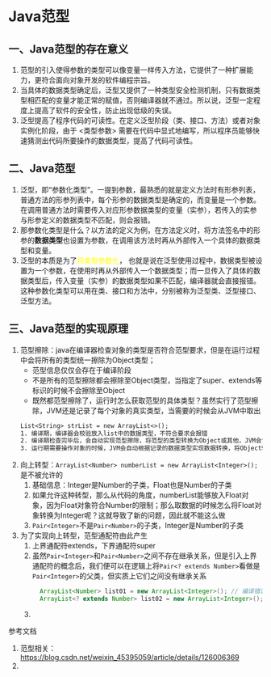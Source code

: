# Java范型

## 一、Java范型的存在意义
1. 范型的引入使得参数的类型可以像变量一样传入方法，它提供了一种扩展能力，更符合面向对象开发的软件编程宗旨。
2. 当具体的数据类型确定后，泛型又提供了一种类型安全检测机制，只有数据类型相匹配的变量才能正常的赋值，否则编译器就不通过。所以说，泛型一定程度上提高了软件的安全性，防止出现低级的失误。
3. 泛型提高了程序代码的可读性。在定义泛型阶段（类、接口、方法）或者对象实例化阶段，由于 <类型参数> 需要在代码中显式地编写，所以程序员能够快速猜测出代码所要操作的数据类型，提高了代码可读性。

## 二、Java范型
1. 泛型，即“参数化类型”。一提到参数，最熟悉的就是定义方法时有形参列表，普通方法的形参列表中，每个形参的数据类型是确定的，而变量是一个参数。在调用普通方法时需要传入对应形参数据类型的变量（实参），若传入的实参与形参定义的数据类型不匹配，则会报错。
2. 那参数化类型是什么？以方法的定义为例，在方法定义时，将方法签名中的形参的**数据类型**也设置为参数，在调用该方法时再从外部传入一个具体的数据类型和变量。
3. 泛型的本质是为了<font color='yellow'>将类型参数化</font>， 也就是说在泛型使用过程中，数据类型被设置为一个参数，在使用时再从外部传入一个数据类型；而一旦传入了具体的数据类型后，传入变量（实参）的数据类型如果不匹配，编译器就会直接报错。这种参数化类型可以用在类、接口和方法中，分别被称为泛型类、泛型接口、泛型方法。

## 三、Java范型的实现原理
1. 范型擦除：java在编译器检查对象的类型是否符合范型要求，但是在运行过程中会将所有的类型统一擦除为Object类型；
   - 范型信息仅仅会存在于编译阶段
   - 不是所有的范型擦除都会擦除至Object类型，当指定了super、extends等标识的时候不会擦除至Object
   - 既然都范型擦除了，运行时怎么获取范型的具体类型？虽然实行了范型擦除，JVM还是记录了每个对象的真实类型，当需要的时候会从JVM中取出
   ```txt
   List<String> strList = new ArrayList<>();
   1. 编译期，编译器会校验放入list中的数据类型，不符合要求会报错
   2. 编译期检查完毕后，会自动实现范型擦除，将范型的类型转换为Object或其他，JVM会记录下数据的具体类型(String)
   3. 运行期需要操作对象的时候，JVM会自动根据记录的数据类型实现数据转换，将Object转换为String
   ```
2. 向上转型：`ArrayList<Number> numberList = new ArrayList<Integer>();`是不被允许的
   1. 基础信息：Integer是Number的子类，Float也是Number的子类
   2. 如果允许这种转型，那么从代码的角度，numberList能够放入Float对象，因为Float对象符合Number的限制；那么取数据的时候怎么将Float对象转换为Integer呢？这就导致了新的问题，因此就不能这么做
   3. `Pair<Integer>`不是`Pair<Number>`的子类，Integer是Number的子类
3. 为了实现向上转型，范型通配符由此产生
   1. 上界通配符extends，下界通配符super
   2. 虽然`Pair<Integer>`和`Pair<Number>`之间不存在继承关系，但是引入上界通配符的概念后，我们便可以在逻辑上将`Pair<? extends Number>`看做是`Pair<Integer>`的父类，但实质上它们之间没有继承关系
      ```java
        ArrayList<Number> list01 = new ArrayList<Integer>(); // 编译错误
		ArrayList<? extends Number> list02 = new ArrayList<Integer>(); // 编译正确
      ```
   3. 





参考文档
1. 范型相关：https://blog.csdn.net/weixin_45395059/article/details/126006369
2. 
